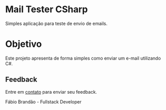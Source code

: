 # Mail Tester CSharp
Simples aplicação para teste de envio de emails.

# Objetivo
Este projeto apresenta de forma simples como enviar um e-mail utilizando C#.

## Feedback

Entre em <a href="http://www.fabiobrandao.net.br/" target="_blank">contato</a> para enviar seu feedback.

Fábio Brandão - Fullstack Developer
